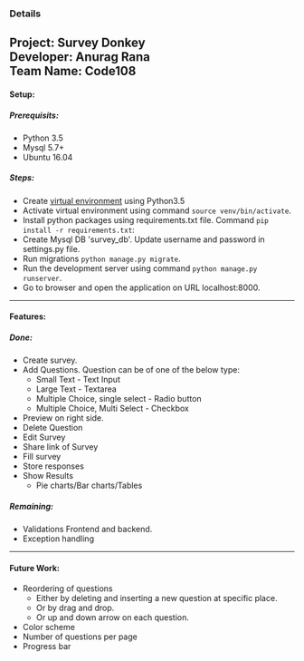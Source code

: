 ### Details
 Project: Survey Donkey  
 Developer: Anurag Rana  
 Team Name: Code108
--------
#### Setup:
##### Prerequisits:
 - Python 3.5
 - Mysql 5.7+
 - Ubuntu 16.04
 
##### Steps:
- Create [virtual environment](https://www.pythoncircle.com/post/404/virtual-environment-in-python-a-pocket-guide/) using Python3.5
- Activate virtual environment using command `source venv/bin/activate`.
- Install python packages using requirements.txt file. Command `pip install -r requirements.txt`:
- Create Mysql DB 'survey_db'. Update username and password in settings.py file.
- Run migrations `python manage.py migrate`.
- Run the development server using command `python manage.py runserver`.
- Go to browser and open the application on URL localhost:8000.
  

-------
#### Features:

##### Done:
- Create survey.
- Add Questions. Question can be of one of the below type:  
    - Small Text - Text Input
    - Large Text - Textarea
    - Multiple Choice, single select - Radio button
    - Multiple Choice, Multi Select - Checkbox
- Preview on right side.
- Delete Question
- Edit Survey
- Share link of Survey
- Fill survey
- Store responses
- Show Results
    - Pie charts/Bar charts/Tables 
##### Remaining:
- Validations Frontend and backend.
- Exception handling
----------    
#### Future Work:  
 - Reordering of questions
     - Either by deleting and inserting a new question at specific place.
     - Or by drag and drop.
     - Or up and down arrow on each question.
 - Color scheme
 - Number of questions per page
 - Progress bar